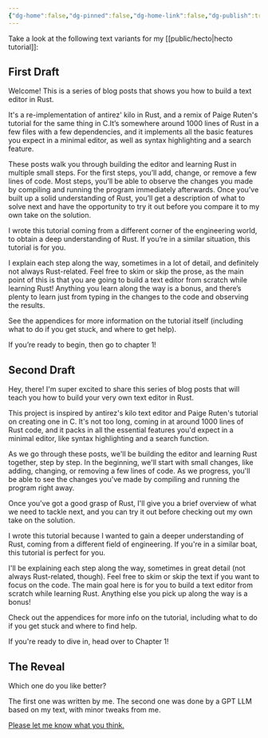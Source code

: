 ```yaml
---
{"dg-home":false,"dg-pinned":false,"dg-home-link":false,"dg-publish":true,"tags":["dgarticle"],"disabled rules":["header-increment","yaml-title","yaml-title-alias","file-name-heading"],"title":"GPT vs Me","dg-permalink":"gpt-vs-me/","created-date":"2024-04-18T15:52:12","aliases":["GPT vs Me"],"linter-yaml-title-alias":"GPT vs Me","updated-date":"2025-05-05T17:44:22","dg-path":"gpt-vs-me.md","permalink":"/gpt-vs-me/","dgPassFrontmatter":true}
---
```



Take a look at the following text variants for my [[public/hecto\|hecto tutorial]]:

## First Draft
Welcome!  This is a series of blog posts that shows you how to build a text editor in Rust.

It's a re-implementation of antirez' kilo in Rust, and a remix of Paige Ruten's tutorial for the same thing in C.It’s somewhere around 1000 lines of Rust in a few files with a few dependencies, and it implements all the basic features you expect in a minimal editor, as well as syntax highlighting and a search feature.

These posts walk you through building the editor and learning Rust in multiple small steps. For the first steps, you’ll add, change, or remove a few lines of code. Most steps, you’ll be able to observe the changes you made by compiling and running the program immediately afterwards. Once you’ve built up a solid understanding of Rust, you’ll get a description of what to solve next and have the opportunity to try it out before you compare it to my own take on the solution.

I wrote this tutorial coming from a different corner of the engineering world, to obtain a deep understanding of Rust. If you’re in a similar situation, this tutorial is for you.

I explain each step along the way, sometimes in a lot of detail, and definitely not always Rust-related. Feel free to skim or skip the prose, as the main point of this is that you are going to build a text editor from scratch while learning Rust! Anything you learn along the way is a bonus, and there’s plenty to learn just from typing in the changes to the code and observing the results.

See the appendices for more information on the tutorial itself (including what to do if you get stuck, and where to get help).

If you’re ready to begin, then go to chapter 1!

## Second Draft
Hey, there! I'm super excited to share this series of blog posts that will teach you how to build your very own text editor in Rust.

This project is inspired by antirez's kilo text editor and Paige Ruten's tutorial on creating one in C. It's not too long, coming in at around 1000 lines of Rust code, and it packs in all the essential features you'd expect in a minimal editor, like syntax highlighting and a search function.

As we go through these posts, we'll be building the editor and learning Rust together, step by step. In the beginning, we'll start with small changes, like adding, changing, or removing a few lines of code. As we progress, you'll be able to see the changes you've made by compiling and running the program right away.

Once you've got a good grasp of Rust, I'll give you a brief overview of what we need to tackle next, and you can try it out before checking out my own take on the solution.

I wrote this tutorial because I wanted to gain a deeper understanding of Rust, coming from a different field of engineering. If you're in a similar boat, this tutorial is perfect for you.

I'll be explaining each step along the way, sometimes in great detail (not always Rust-related, though). Feel free to skim or skip the text if you want to focus on the code. The main goal here is for you to build a text editor from scratch while learning Rust. Anything else you pick up along the way is a bonus!

Check out the appendices for more info on the tutorial, including what to do if you get stuck and where to find help.

If you're ready to dive in, head over to Chapter 1!

## The Reveal
Which one do you like better?

The first one was written by me. The second one was done by a GPT LLM based on my text, with minor tweaks from me.

[Please let me know what you think.](https://philippflenker.com)
